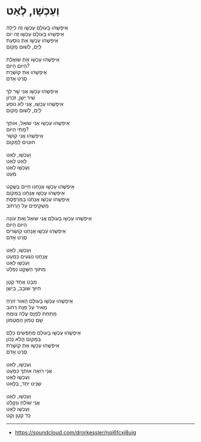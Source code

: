 # וְעַכְשָׁו, לְאַט

אֵיפְשֶׁהוּ בָּעוֹלָם עַכְשָׁו זֶה לַיְלָה\
אֵיפְשֶׁהוּ בָּעוֹלָם עַכְשָׁו זֶה יוֹם\
אֵיפְשֶׁהוּ עַכְשָׁו אַתְּ נוֹסַעַת\
לַיָּם, לְשׁוּם מָקוֹם\
\
אֵיפְשֶׁהוּ עַכְשָׁו אַתְּ שׁוֹאֶלֶת\
הַיּוֹם הַיּוֹם?\
אֵיפְשֶׁהוּ אַתְּ קוֹשֶׁרֶת\
סֶרֶט אָדֹם\
\
אֵיפְשֶׁהוּ עַכְשָׁו אֲנִי שָׁר לְךָ\
שִׁיר יָשָׁן, זִכְרוֹן\
אֵיפְשֶׁהוּ עַכְשָׁו, אֲנִי לֹא נוֹסֵעַ\
לַיָּם, לְשׁוּם מָקוֹם\
\
אֵיפְשֶׁהוּ עַכְשָׁו אֲנִי שׁוֹאֵל, אוֹתְךָ\
מָתַי הַיּוֹם?\
אֵיפְשֶׁהוּ אֲנִי קוֹשֵׁר\
חוּטִים לַמָּקוֹם\
\
וְעַכְשָׁו, לְאַט\
לְאַט לְאַט\
וְעַכְשָׁו לְאַט\
מְעַט\
\
אֵיפְשֶׁהוּ עַכְשָׁו אֲנַחְנוּ חַיִּים בְּשֶׁקֶט\
אֵיפְשֶׁהוּ עַכְשָׁו אֲנַחְנוּ בַּמָּקוֹם\
אֵיפְשֶׁהוּ עַכְשָׁו אֲנַחְנוּ בַּמִּרְפֶּסֶת\
מַשְׁקִיפִים עַל הָרְחוֹב\
\
אֵיפְשֶׁהוּ עַכְשָׁו בָּעוֹלָם אֲנִי שׁוֹאֵל וְאַתְּ עוֹנָה\
הַיּוֹם הַיּוֹם\
אֵיפְשֶׁהוּ עַכְשָׁו אֲנַחְנוּ קוֹשְׁרִים\
סֶרֶט אָדֹם\
\
וְעַכְשָׁו, לְאַט\
אֲנַחְנוּ נוֹגְעִים כִּמְעַט\
וְעַכְשָׁו לְאַט\
מִתּוֹךְ הַשֶּׁקֶט נִפְלַט\
\
מַבָּט אֶחָד קָטָן\
חִיּוּךְ שׁוֹבָב, בַּיְשָׁן\
\
אֵיפְשֶׁהוּ עַכְשָׁו בָּעוֹלָם הָאוֹר זוֹרֵחַ\
מֵאִיר עַל פִּנַּת רְחוֹב\
מִתַּחַת לְפָנָס עֲלֵה צוֹמֵחַ\
שָׁם טָמוּן הַמַּטְמוֹן\
\
אֵיפְשֶׁהוּ עַכְשָׁו בָּעוֹלָם מְחַפְּשִׂים כֻּלָּם\
בַּמָּקוֹם הֲלֹא נָכוֹן\
אֵיפְשֶׁהוּ עַכְשָׁו אַתְּ קוֹשֶׁרֶת\
סֶרֶט אָדֹם\
\
וְעַכְשָׁו, לְאַט\
אֲנִי רוֹאָה אוֹתְךָ כִּמְעַט\
וְעַכְשָׁו לְאַט\
שְׁנֵינוּ יַחַד, בַּלָּאט\
\
וְעַכְשָׁו, לְאַט\
אֲנִי שׁוֹלֵחַ וְנִקְלַט\
וְעַכְשָׁו לְאַט\
כַּד קָטָן וָקָט

---
- https://soundcloud.com/drorkessler/nqi6fcxj8ujg

